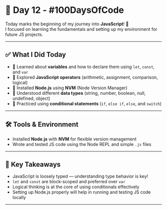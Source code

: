 # 📅 Day 12 - #100DaysOfCode

Today marks the beginning of my journey into **JavaScript**! 🚀  
I focused on learning the fundamentals and setting up my environment for future JS projects.

---

## ✅ What I Did Today

- 🔹 Learned about **variables** and how to declare them using `let`, `const`, and `var`
- 🔹 Explored **JavaScript operators** (arithmetic, assignment, comparison, logical)
- 🔹 Installed **Node.js** using **NVM** (Node Version Manager)
- 🔹 Understood different **data types** (string, number, boolean, null, undefined, object)
- 🔹 Practiced using **conditional statements** (`if`, `else if`, `else`, and `switch`)

---

## 🛠️ Tools & Environment

- Installed **Node.js** with **NVM** for flexible version management
- Wrote and tested JS code using the Node REPL and simple `.js` files

---

## 🧠 Key Takeaways

- JavaScript is loosely typed — understanding type behavior is key!
- `let` and `const` are block-scoped and preferred over `var`
- Logical thinking is at the core of using conditionals effectively
- Setting up Node.js properly will help in running and testing JS code locally

---

